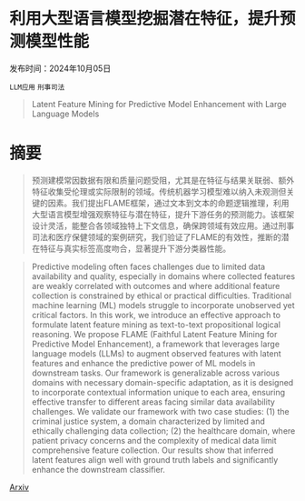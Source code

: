# 利用大型语言模型挖掘潜在特征，提升预测模型性能

发布时间：2024年10月05日

`LLM应用` `刑事司法`

> Latent Feature Mining for Predictive Model Enhancement with Large Language Models

# 摘要

> 预测建模常因数据有限和质量问题受阻，尤其是在特征与结果关联弱、额外特征收集受伦理或实际限制的领域。传统机器学习模型难以纳入未观测但关键的因素。我们提出FLAME框架，通过文本到文本的命题逻辑推理，利用大型语言模型增强观察特征与潜在特征，提升下游任务的预测能力。该框架设计灵活，能整合各领域独特上下文信息，确保跨领域有效应用。通过刑事司法和医疗保健领域的案例研究，我们验证了FLAME的有效性，推断的潜在特征与真实标签高度吻合，显著提升下游分类器性能。

> Predictive modeling often faces challenges due to limited data availability and quality, especially in domains where collected features are weakly correlated with outcomes and where additional feature collection is constrained by ethical or practical difficulties. Traditional machine learning (ML) models struggle to incorporate unobserved yet critical factors. In this work, we introduce an effective approach to formulate latent feature mining as text-to-text propositional logical reasoning. We propose FLAME (Faithful Latent Feature Mining for Predictive Model Enhancement), a framework that leverages large language models (LLMs) to augment observed features with latent features and enhance the predictive power of ML models in downstream tasks. Our framework is generalizable across various domains with necessary domain-specific adaptation, as it is designed to incorporate contextual information unique to each area, ensuring effective transfer to different areas facing similar data availability challenges. We validate our framework with two case studies: (1) the criminal justice system, a domain characterized by limited and ethically challenging data collection; (2) the healthcare domain, where patient privacy concerns and the complexity of medical data limit comprehensive feature collection. Our results show that inferred latent features align well with ground truth labels and significantly enhance the downstream classifier.

[Arxiv](https://arxiv.org/abs/2410.04347)
